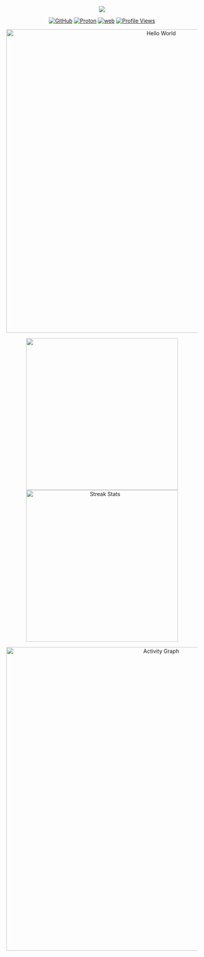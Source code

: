 <p align='center'>
    <img src="https://capsule-render.vercel.app/api?type=waving&color=auto&height=300&section=header&text=HI%20THERE!&fontSize=90&animation=fadeIn&fontAlignY=38&desc=多喜乐，常安宁。&descAlignY=51&descAlign=62"/>
</p>
<p align="center">
    <!-- https://github.com/badges/shields --> 
    <a href="https://github.com/yiktt"><img src="https://img.shields.io/badge/GitHub-yiktt-blue?logo=github" alt="GitHub" title="GitHub" /></a>
    <a href="mailto:yiktt@proton.me"><img src="https://img.shields.io/badge/Proton-yiktt-purple?logo=proton" alt="Proton" title="Proton" /></a>
    <a href="https://yiktt.github.io/"><img src="https://custom-icon-badges.demolab.com/badge/web-yiktt-c32136.svg?logo=zhuye" alt="web" title="web" /></a>
    <!-- https://github.com/antonkomarev/github-profile-views-counter -->
    <a href="https://github.com/yiktt"><img src="https://komarev.com/ghpvc/?username=yiktt&label=Profile+Views" alt="Profile Views" title="Profile Views" /></a>
</p>
<p align="center">
    <!-- https://github.com/DenverCoder1/readme-typing-svg -->
    <img width="800" src="https://readme-typing-svg.demolab.com?font=LXGW+WenKai+TC&size=22&pause=1000&center=true&vCenter=true&random=false&width=600&lines=This+world+will+get+better;%E8%BF%99%E4%B8%AA%E4%B8%96%E7%95%8C%E4%BC%9A%E5%A5%BD%E7%9A%84" alt="Hello World" title="Hello World"/>
</p>
<p align="center">
    <img width="400" src="https://github-readme-stats.vercel.app/api?username=yiktt&theme=transparent&include_all_commits=true&show_icons=true&hide_border=true" />
    <img width="400" src="https://github-readme-streak-stats-xiaokang2022.vercel.app?user=yiktt&theme=transparent&hide_border=true" alt="Streak Stats" title="Streak Stats" />
</p>
<p align="center">
    <!-- https://github.com/Ashutosh00710/github-readme-activity-graph -->
    <img width="800" src="https://github-readme-activity-graph.vercel.app/graph?username=yiktt&theme=github-compact&hide_border=true&area=true&custom_title=Activity%20Graph" alt="Activity Graph" title="Activity Graph" />
</p>

